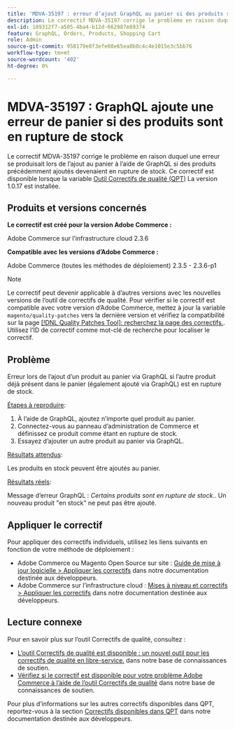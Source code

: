 ```yaml
---
title: 'MDVA-35197 : erreur d’ajout GraphQL au panier si des produits sont en rupture de stock'
description: Le correctif MDVA-35197 corrige le problème en raison duquel une erreur se produisait lors de l’ajout au panier à l’aide de GraphQL si des produits précédemment ajoutés devenaient en rupture de stock. Ce correctif est disponible lorsque l’[outil de correctifs de qualité (QPT)](/help/announcements/adobe-commerce-announcements/magento-quality-patches-released-new-tool-to-self-serve-quality-patches.md) 1.0.17 est installé.
exl-id: 189312f7-a505-4ba4-b12d-662987e69374
feature: GraphQL, Orders, Products, Shopping Cart
role: Admin
source-git-commit: 958179e0f3efe08e65ea8b0c4c4e1015e3c5bb76
workflow-type: tm+mt
source-wordcount: '402'
ht-degree: 0%

---
```


# MDVA-35197 : GraphQL ajoute une erreur de panier si des produits sont en rupture de stock

Le correctif MDVA-35197 corrige le problème en raison duquel une erreur se produisait lors de l’ajout au panier à l’aide de GraphQL si des produits précédemment ajoutés devenaient en rupture de stock. Ce correctif est disponible lorsque la variable [Outil Correctifs de qualité (QPT)](/help/announcements/adobe-commerce-announcements/magento-quality-patches-released-new-tool-to-self-serve-quality-patches.md) La version 1.0.17 est installée.

## Produits et versions concernés

**Le correctif est créé pour la version Adobe Commerce :**

Adobe Commerce sur l’infrastructure cloud 2.3.6

**Compatible avec les versions d’Adobe Commerce :**

Adobe Commerce (toutes les méthodes de déploiement) 2.3.5 - 2.3.6-p1

>[!NOTE]
>
>Le correctif peut devenir applicable à d’autres versions avec les nouvelles versions de l’outil de correctifs de qualité. Pour vérifier si le correctif est compatible avec votre version d’Adobe Commerce, mettez à jour la variable `magento/quality-patches` vers la dernière version et vérifiez la compatibilité sur la page [[!DNL Quality Patches Tool]: recherchez la page des correctifs.](https://devdocs.magento.com/quality-patches/tool.html#patch-grid). Utilisez l’ID de correctif comme mot-clé de recherche pour localiser le correctif.

## Problème

Erreur lors de l’ajout d’un produit au panier via GraphQL si l’autre produit déjà présent dans le panier (également ajouté via GraphQL) est en rupture de stock.

<u>Étapes à reproduire</u>:

1. À l’aide de GraphQL, ajoutez n’importe quel produit au panier.
1. Connectez-vous au panneau d’administration de Commerce et définissez ce produit comme étant en rupture de stock.
1. Essayez d’ajouter un autre produit au panier via GraphQL.

<u>Résultats attendus</u>:

Les produits en stock peuvent être ajoutés au panier.

<u>Résultats réels</u>:

Message d’erreur GraphQL : *Certains produits sont en rupture de stock.*. Un nouveau produit &quot;en stock&quot; ne peut pas être ajouté.

## Appliquer le correctif

Pour appliquer des correctifs individuels, utilisez les liens suivants en fonction de votre méthode de déploiement :

* Adobe Commerce ou Magento Open Source sur site : [Guide de mise à jour logicielle > Appliquer les correctifs](https://devdocs.magento.com/guides/v2.4/comp-mgr/patching/mqp.html) dans notre documentation destinée aux développeurs.
* Adobe Commerce sur l’infrastructure cloud : [Mises à niveau et correctifs > Appliquer les correctifs](https://devdocs.magento.com/cloud/project/project-patch.html) dans notre documentation destinée aux développeurs.

## Lecture connexe

Pour en savoir plus sur l’outil Correctifs de qualité, consultez :

* [L’outil Correctifs de qualité est disponible : un nouvel outil pour les correctifs de qualité en libre-service.](/help/announcements/adobe-commerce-announcements/magento-quality-patches-released-new-tool-to-self-serve-quality-patches.md) dans notre base de connaissances de soutien.
* [Vérifiez si le correctif est disponible pour votre problème Adobe Commerce à l’aide de l’outil Correctifs de qualité](/help/support-tools/patches-available-in-qpt-tool/check-patch-for-magento-issue-with-magento-quality-patches.md) dans notre base de connaissances de soutien.

Pour plus d’informations sur les autres correctifs disponibles dans QPT, reportez-vous à la section [Correctifs disponibles dans QPT](https://devdocs.magento.com/quality-patches/tool.html#patch-grid) dans notre documentation destinée aux développeurs.
